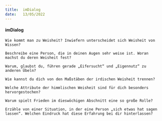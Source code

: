 ```yaml
---
title:  imDialog
date:   13/05/2022
---
```


#### imDialog

`Wie kommt man zu Weisheit? Inwiefern unterscheidet sich Weisheit von Wissen?`

`Beschreibe eine Person, die in deinen Augen sehr weise ist. Woran machst du deren Weisheit fest?`

`Warum, glaubst du, führen gerade „Eifersucht“ und „Eigennutz“ zu anderen Übeln?`

`Wie kannst du dich von den Maßstäben der irdischen Weisheit trennen?`

`Welche Attribute der himmlischen Weisheit sind für dich besonders hervorgestochen?`

`Warum spielt Frieden im dieswöchigen Abschnitt eine so große Rolle?`

`Erzähle von einer Situation, in der eine Person „sich etwas hat sagen lassen“. Welchen Eindruck hat diese Erfahrung bei dir hinterlassen?`

